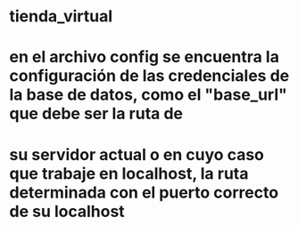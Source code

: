 # tienda_virtual

# en el archivo config se encuentra la configuración de las credenciales de la base de datos, como el "base_url" que debe ser la ruta de
# su servidor actual o en cuyo caso que trabaje en localhost, la ruta determinada con el puerto correcto de su localhost
